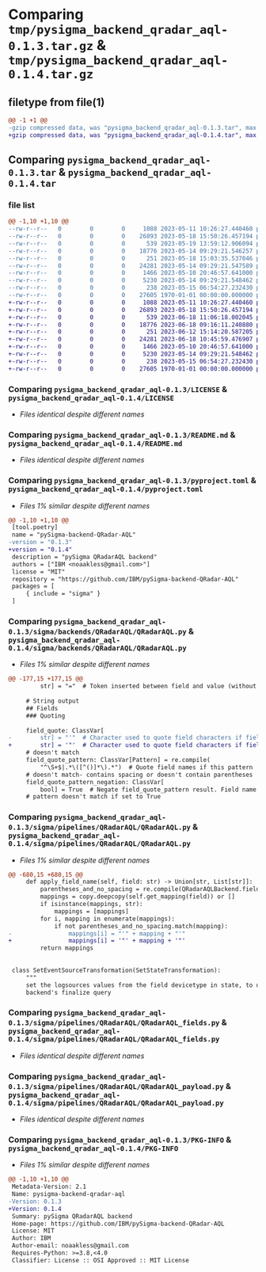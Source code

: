 # Comparing `tmp/pysigma_backend_qradar_aql-0.1.3.tar.gz` & `tmp/pysigma_backend_qradar_aql-0.1.4.tar.gz`

## filetype from file(1)

```diff
@@ -1 +1 @@
-gzip compressed data, was "pysigma_backend_qradar_aql-0.1.3.tar", max compression
+gzip compressed data, was "pysigma_backend_qradar_aql-0.1.4.tar", max compression
```

## Comparing `pysigma_backend_qradar_aql-0.1.3.tar` & `pysigma_backend_qradar_aql-0.1.4.tar`

### file list

```diff
@@ -1,10 +1,10 @@
--rw-r--r--   0        0        0     1088 2023-05-11 10:26:27.440460 pysigma_backend_qradar_aql-0.1.3/LICENSE
--rw-r--r--   0        0        0    26893 2023-05-18 15:50:26.457194 pysigma_backend_qradar_aql-0.1.3/README.md
--rw-r--r--   0        0        0      539 2023-05-19 13:59:12.906094 pysigma_backend_qradar_aql-0.1.3/pyproject.toml
--rw-r--r--   0        0        0    18776 2023-05-14 09:29:21.546257 pysigma_backend_qradar_aql-0.1.3/sigma/backends/QRadarAQL/QRadarAQL.py
--rw-r--r--   0        0        0      251 2023-05-18 15:03:35.537046 pysigma_backend_qradar_aql-0.1.3/sigma/backends/QRadarAQL/__init__.py
--rw-r--r--   0        0        0    24281 2023-05-14 09:29:21.547589 pysigma_backend_qradar_aql-0.1.3/sigma/pipelines/QRadarAQL/QRadarAQL.py
--rw-r--r--   0        0        0     1466 2023-05-10 20:46:57.641000 pysigma_backend_qradar_aql-0.1.3/sigma/pipelines/QRadarAQL/QRadarAQL_fields.py
--rw-r--r--   0        0        0     5230 2023-05-14 09:29:21.548462 pysigma_backend_qradar_aql-0.1.3/sigma/pipelines/QRadarAQL/QRadarAQL_payload.py
--rw-r--r--   0        0        0      238 2023-05-15 06:54:27.232430 pysigma_backend_qradar_aql-0.1.3/sigma/pipelines/QRadarAQL/__init__.py
--rw-r--r--   0        0        0    27605 1970-01-01 00:00:00.000000 pysigma_backend_qradar_aql-0.1.3/PKG-INFO
+-rw-r--r--   0        0        0     1088 2023-05-11 10:26:27.440460 pysigma_backend_qradar_aql-0.1.4/LICENSE
+-rw-r--r--   0        0        0    26893 2023-05-18 15:50:26.457194 pysigma_backend_qradar_aql-0.1.4/README.md
+-rw-r--r--   0        0        0      539 2023-06-18 11:06:18.002045 pysigma_backend_qradar_aql-0.1.4/pyproject.toml
+-rw-r--r--   0        0        0    18776 2023-06-18 09:16:11.240880 pysigma_backend_qradar_aql-0.1.4/sigma/backends/QRadarAQL/QRadarAQL.py
+-rw-r--r--   0        0        0      251 2023-06-12 15:14:20.587205 pysigma_backend_qradar_aql-0.1.4/sigma/backends/QRadarAQL/__init__.py
+-rw-r--r--   0        0        0    24281 2023-06-18 10:45:59.476907 pysigma_backend_qradar_aql-0.1.4/sigma/pipelines/QRadarAQL/QRadarAQL.py
+-rw-r--r--   0        0        0     1466 2023-05-10 20:46:57.641000 pysigma_backend_qradar_aql-0.1.4/sigma/pipelines/QRadarAQL/QRadarAQL_fields.py
+-rw-r--r--   0        0        0     5230 2023-05-14 09:29:21.548462 pysigma_backend_qradar_aql-0.1.4/sigma/pipelines/QRadarAQL/QRadarAQL_payload.py
+-rw-r--r--   0        0        0      238 2023-05-15 06:54:27.232430 pysigma_backend_qradar_aql-0.1.4/sigma/pipelines/QRadarAQL/__init__.py
+-rw-r--r--   0        0        0    27605 1970-01-01 00:00:00.000000 pysigma_backend_qradar_aql-0.1.4/PKG-INFO
```

### Comparing `pysigma_backend_qradar_aql-0.1.3/LICENSE` & `pysigma_backend_qradar_aql-0.1.4/LICENSE`

 * *Files identical despite different names*

### Comparing `pysigma_backend_qradar_aql-0.1.3/README.md` & `pysigma_backend_qradar_aql-0.1.4/README.md`

 * *Files identical despite different names*

### Comparing `pysigma_backend_qradar_aql-0.1.3/pyproject.toml` & `pysigma_backend_qradar_aql-0.1.4/pyproject.toml`

 * *Files 1% similar despite different names*

```diff
@@ -1,10 +1,10 @@
 [tool.poetry]
 name = "pySigma-backend-QRadar-AQL"
-version = "0.1.3"
+version = "0.1.4"
 description = "pySigma QRadarAQL backend"
 authors = ["IBM <noaakless@gmail.com>"]
 license = "MIT"
 repository = "https://github.com/IBM/pySigma-backend-QRadar-AQL"
 packages = [
     { include = "sigma" }
 ]
```

### Comparing `pysigma_backend_qradar_aql-0.1.3/sigma/backends/QRadarAQL/QRadarAQL.py` & `pysigma_backend_qradar_aql-0.1.4/sigma/backends/QRadarAQL/QRadarAQL.py`

 * *Files 1% similar despite different names*

```diff
@@ -177,15 +177,15 @@
         str] = "="  # Token inserted between field and value (without separator)
 
     # String output
     ## Fields
     ### Quoting
 
     field_quote: ClassVar[
-        str] = "'"  # Character used to quote field characters if field_quote_pattern
+        str] = '"'  # Character used to quote field characters if field_quote_pattern
     # doesn't match
     field_quote_pattern: ClassVar[Pattern] = re.compile(
         "^\S+$|.*\([^()]*\).*")  # Quote field names if this pattern
     # doesn't match- contains spacing or doesn't contain parentheses
     field_quote_pattern_negation: ClassVar[
         bool] = True  # Negate field_quote_pattern result. Field name is quoted if
     # pattern doesn't match if set to True
```

### Comparing `pysigma_backend_qradar_aql-0.1.3/sigma/pipelines/QRadarAQL/QRadarAQL.py` & `pysigma_backend_qradar_aql-0.1.4/sigma/pipelines/QRadarAQL/QRadarAQL.py`

 * *Files 1% similar despite different names*

```diff
@@ -680,15 +680,15 @@
     def apply_field_name(self, field: str) -> Union[str, List[str]]:
         parentheses_and_no_spacing = re.compile(QRadarAQLBackend.field_quote_pattern)
         mappings = copy.deepcopy(self.get_mapping(field)) or []
         if isinstance(mappings, str):
             mappings = [mappings]
         for i, mapping in enumerate(mappings):
             if not parentheses_and_no_spacing.match(mapping):
-                mappings[i] = "'" + mapping + "'"
+                mappings[i] = '"' + mapping + '"'
         return mappings
 
 
 class SetEventSourceTransformation(SetStateTransformation):
     """
     set the logsources values from the field devicetype in state, to use it in the
     backend's finalize query
```

### Comparing `pysigma_backend_qradar_aql-0.1.3/sigma/pipelines/QRadarAQL/QRadarAQL_fields.py` & `pysigma_backend_qradar_aql-0.1.4/sigma/pipelines/QRadarAQL/QRadarAQL_fields.py`

 * *Files identical despite different names*

### Comparing `pysigma_backend_qradar_aql-0.1.3/sigma/pipelines/QRadarAQL/QRadarAQL_payload.py` & `pysigma_backend_qradar_aql-0.1.4/sigma/pipelines/QRadarAQL/QRadarAQL_payload.py`

 * *Files identical despite different names*

### Comparing `pysigma_backend_qradar_aql-0.1.3/PKG-INFO` & `pysigma_backend_qradar_aql-0.1.4/PKG-INFO`

 * *Files 1% similar despite different names*

```diff
@@ -1,10 +1,10 @@
 Metadata-Version: 2.1
 Name: pysigma-backend-qradar-aql
-Version: 0.1.3
+Version: 0.1.4
 Summary: pySigma QRadarAQL backend
 Home-page: https://github.com/IBM/pySigma-backend-QRadar-AQL
 License: MIT
 Author: IBM
 Author-email: noaakless@gmail.com
 Requires-Python: >=3.8,<4.0
 Classifier: License :: OSI Approved :: MIT License
```

